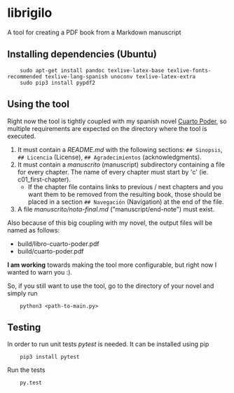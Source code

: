 # librigilo

A tool for creating a PDF book from a Markdown manuscript

## Installing dependencies (Ubuntu)

        sudo apt-get install pandoc texlive-latex-base texlive-fonts-recommended texlive-lang-spanish unoconv texlive-latex-extra
        sudo pip3 install pypdf2


## Using the tool

Right now the tool is tightly coupled with my spanish novel [Cuarto Poder](https://github.com/moisesjbc/cuarto-poder), so multiple requirements are expected on the directory where the tool is executed.

1. It must contain a *README.md* with the following sections: `## Sinopsis`, `## Licencia` (License), `## Agradecimientos` (acknowledgments).
2. It must contain a *manuscrito* (manuscript) subdirectory containing a file for every chapter. The name of every chapter must start by 'c' (ie. c01_first-chapter).
    - If the chapter file contains links to previous / next chapters and you want them to be removed from the resulting book, those should be placed in a section `## Navegación` (Navigation) at the end of the file.
3. A file *manuscrito/nota-final.md* ("manuscript/end-note") must exist.

Also because of this big coupling with my novel, the output files will be named as follows:

- build/libro-cuarto-poder.pdf
- build/cuarto-poder.pdf

**I am working** towards making the tool more configurable, but right now I wanted to warn you :).

So, if you still want to use the tool, go to the directory of your novel and simply run

        python3 <path-to-main.py>

## Testing

In order to run unit tests *pytest* is needed. It can be installed using pip

        pip3 install pytest

Run the tests

        py.test

